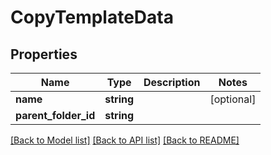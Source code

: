 # CopyTemplateData

## Properties
Name | Type | Description | Notes
------------ | ------------- | ------------- | -------------
**name** | **string** |  | [optional] 
**parent_folder_id** | **string** |  | 

[[Back to Model list]](../README.md#documentation-for-models) [[Back to API list]](../README.md#documentation-for-api-endpoints) [[Back to README]](../README.md)


